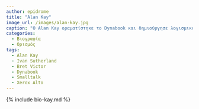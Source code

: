 ```yaml
---
author: epidrome
title: "Alan Kay"
image_url: /images/alan-kay.jpg
caption: "O Alan Kay οραματίστηκε το Dynabook και δημιούργησε λογισμικό που διευκολύνει τα παιδιά να μάθουν να σκέφτονται μαζί με τους υπολογιστές"
categories:
  - Βιογραφία 
  - Ορισμός 
tags:
  - Alan Kay
  - Ivan Sutherland
  - Bret Victor
  - Dynabook
  - Smalltalk
  - Xerox Alto
---
```


{% include bio-kay.md %}

